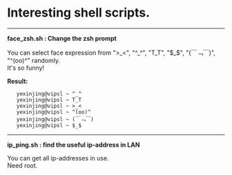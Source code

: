 Interesting shell scripts.
=======
__________________
**face_zsh.sh :    Change the zsh prompt**    
        
You can select face expression from  "\>\_<", "^_^", "T\_T", "$_$", "(￣﹁￣)", "^(oo)^" randomly.                      
It's so funny!          
    
**Result:**     
       
       yexinjing@vipsl ~ ^_^         
       yexinjing@vipsl ~ T_T        
       yexinjing@vipsl ~ >_<         
       yexinjing@vipsl ~ ^(oo)^           
       yexinjing@vipsl ~ (￣﹁￣)       
       yexinjing@vipsl ~ $_$           


__________________
**ip_ping.sh :    find the useful ip-address in LAN**    
      
You can get all ip-addresses in use.      
Need root.
